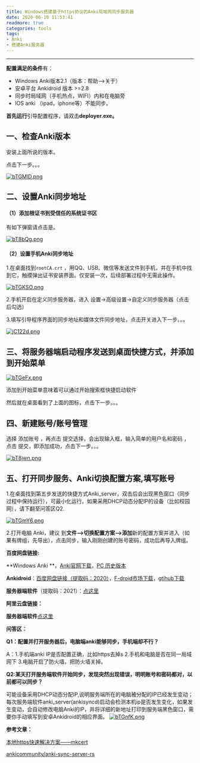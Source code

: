 ```yaml
---
title: Windows搭建基于https协议的Anki局域网同步服务器
date: 2020-06-10 11:53:41
readmore: true
categories: tools
tags:
- Anki
- 搭建Anki服务器
---
```


---

**配置满足的条件**有：

- Windows Anki版本2.1（版本：帮助-->关于）
- 安卓平台 Ankidroid 版本 >=2.8
- 同步时局域网（手机热点，WIFI）内和在电脑旁
- IOS anki （ipad，iphone等）不能同步。

**首先运行**引导配置程序，请双击**deployer.exe。**

## 一、检查Anki版本

安装上面所说的版本。

点击下一步。。。

[![bTGMlD.png](https://s1.ax1x.com/2022/03/12/bTGMlD.png)](https://imgtu.com/i/bTGMlD)



## 二、设置Anki同步地址

#### （1）添加根证书到受信任的系统证书区

有如下弹窗请点击是。

[![bT8bQg.png](https://s1.ax1x.com/2022/03/12/bT8bQg.png)](https://imgtu.com/i/bT8bQg)

#### （2）设置手机Anki同步地址

1.在桌面找到`rootCA.crt` ，用QQ、USB、微信等发送文件到手机，并在手机中找到它，触摸弹出证书安装界面。仅安装一次，后续部署过程中无需此操作。

[![bTGKSO.png](https://s1.ax1x.com/2022/03/12/bTGKSO.png)](https://imgtu.com/i/bTGKSO)



2.手机开启在定义同步服务器，进入 设置->高级设置->自定义同步服务器（点击后勾选）

3.填写引导程序界面的同步地址和媒体文件同步地址，点击开关进入下一步。。。

[![jC122d.png](https://s1.ax1x.com/2022/06/23/jC122d.png)](https://imgtu.com/i/jC122d)



## 三、将服务器端启动程序发送到桌面快捷方式，并添加到开始菜单

[![bTGeFx.png](https://s1.ax1x.com/2022/03/12/bTGeFx.png)](https://imgtu.com/i/bTGeFx)



添加到开始菜单意味着可以通过开始搜索框快捷启动软件

然后就在桌面看到了上面的图标，点击下一步。。。

## 四、新建账号/账号管理

选择 添加账号 ，再点击 提交选择，会出现输入框，输入简单的用户名和密码 ，点击 提交，即添加成功，点击下一步。。。



[![bT8jwn.png](https://s1.ax1x.com/2022/03/12/bT8jwn.png)](https://imgtu.com/i/bT8jwn)

## 五、打开同步服务、Anki切换配置方案,填写账号

1.在桌面找到第五步发送的快捷方式Anki_server，双击后会出现黑色窗口（同步过程中保持运行），可最小化运行。如果采用DHCP动态分配IP的设备（比如校园网），请下翻至问答区Q2.

[![bTGmY6.png](https://s1.ax1x.com/2022/03/12/bTGmY6.png)](https://imgtu.com/i/bTGmY6)

2.打开电脑 Anki，建议 到**文件-->切换配置方案-->添加**新的配置方案并进入（如果有牌组，先导出），点击同步，输入刚刚创建的账号密码，成功后再导入牌组。



**百度网盘链接:**

**Windows Anki **，[Anki官网下载](https%3A//apps.ankiweb.net/)，[PC 历史版本](https%3A//github.com/ankitects/anki/releases)

**Ankidroid**：[百度网盘链接（提取码：2020）](https%3A//pan.baidu.com/s/1_sEx8PXrraQuXlsfx_Y3EA)，[F-droid市场下载](https%3A//f-droid.org/packages/com.ichi2.anki/)，[gtihub下载](https%3A//github.com/ankidroid/Anki-Android/releases)

**服务器端软件**（提取码：2021）：[点这里](https://pan.baidu.com/s/1NMGVGzJ2nm6wmWSZDNn5iQ)



**阿里云盘链接：**

**服务器端软件**[点这里](https://www.aliyundrive.com/s/inbib8Fkx21)

**问答区：**

**Q1：配置并打开服务器后，电脑端anki能够同步，手机端却不行？**

A：1.手机端anki IP是否配置正确，比如https去掉s 2.手机和电脑是否在同一局域网下 3.电脑开启了防火墙，把防火墙关掉。

**Q2:某天打开服务端软件开始同步，发现突然出现错误，明明账号和密码都对，以前都可以同步？**

可能设备采用DHCP动态分配IP,说明服务端所在的电脑被分配的IP已经发生变动；每次服务端软件anki_server(ankisyncd)启动会检测本机ip是否发生变化，如果发生变动，会自动修改电脑Anki的IP，并将详细的新地址打印到服务端黑色窗口，需要你手动填写到安卓Ankidroid的相应界面。
[![bTGnfK.png](https://s1.ax1x.com/2022/03/12/bTGnfK.png)](https://imgtu.com/i/bTGnfK)



**参考文章：**

[本地https快速解决方案——mkcert](https://blog.dteam.top/posts/2019-04/本地https快速解决方案mkcert.html)

[ankicommunity/anki-sync-server-rs](https://github.com/ankicommunity/anki-sync-server-rs)

